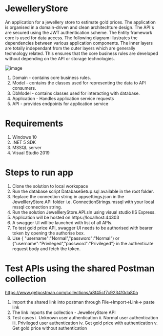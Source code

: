 # JewelleryStore
An application for a jewellery store to estimate gold prices.
The application is organised in a domain-driven and clean architechture design.
The API's are secured using the JWT authentication scheme.
The Entity framework core is used for data access.
The following diagram illustrates the dependencies between various application components.
The inner layers are totally independant from the outer layers which are generally technology related.
This ensures that the core business rules are developed without depending on the API or storage technologies.

![image](https://user-images.githubusercontent.com/9382122/117107826-de8b2b80-ad9f-11eb-9b51-8707f2836c12.png)

1. Domain - contains core business rules.
2. Model - contains the classes used for representing the data to API consumers.
3. DbModel - contains classes used for interacting with database.
4. Application - Handles application service requests
5. API - provides endpoints for application service
 
# Requirements
1. Windows 10
2. .NET 5 SDK
3. MSSQL server
4. Visual Studio 2019

# Steps to run app
1. Clone the solution to local workspace
2. Run the database script DatabaseSetup.sql available in the root folder.
3. Replace the connection string in appsettings.json in the JewellleryStore.API folder i.e. ConnectionStrings.mssql with your local mssql connection string.
4. Run the solution JewellleryStore.API.sln using visual studio IIS Express.
5. Application will be hosted on https://localhost:44303
6. A swagger UI will be launched with list of all APIs.
7. To test gold price API, swagger UI needs to be authorised with bearer token by opening the authorise box.
9. Use { "username":"Normal","password":"Normal") or {"username":"Privileged","password":"Privileged"} in the authenticate request body and fetch the token.

# Test APIs using the shared Postman collection
https://www.getpostman.com/collections/a8f45cf7c923410da80a

1. Import the shared link into postman through File->Import->Link-> paste link
2. The link imports the collection - JewelleryStore API
3. Test cases
    i. Unknown user authentication
   ii. Normal user authentication
  iii. Privileged user authentication
   iv. Get gold price with authentication
    v. Get gold price without authentication


